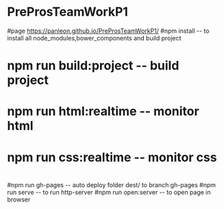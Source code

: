 # PreProsTeamWorkP1
#page https://panleon.github.io/PreProsTeamWorkP1/
#npm install -- to install all node_modules,bower_components and build project
# npm run build:project -- build project
# npm run html:realtime -- monitor html
# npm run css:realtime -- monitor css
#
#npm run gh-pages -- auto deploy folder dest/ to branch gh-pages
#npm run serve -- to run http-server
#npm run open:server -- to open page in browser


